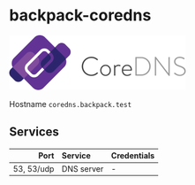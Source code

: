 # backpack-coredns

![CoreDNS](../../doc/assets/logos/coredns.png)

Hostname `coredns.backpack.test`

## Services

| Port | Service | Credentials
| ---: | :------ | :----------
| 53, 53/udp | DNS server | -
